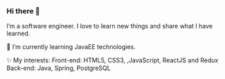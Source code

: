 ### Hi there 👋

I’m a software engineer. I love to learn new things and share what I have learned.

🌱 I’m currently learning JavaEE technologies.

✨ My interests:
    Front-end: HTML5, CSS3, ,JavaScript, ReactJS and Redux
    Back-end: Java, Spring, PostgreSQL 
